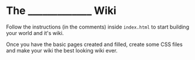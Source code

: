 # The _____________ Wiki

Follow the instructions (in the comments) inside `index.html` to start building your world and it's wiki.

Once you have the basic pages created and filled, create some CSS files and make your wiki the best looking wiki ever.